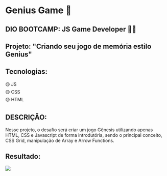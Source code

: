 # Genius Game 🧠
 ## DIO BOOTCAMP: JS Game Developer 👩‍💻

 ## Projeto: "Criando seu jogo de memória estilo Genius"

## Tecnologias: <br>
🟡 JS <br>
🟡 CSS <br> 
🟡 HTML

## DESCRIÇÃO:
Nesse projeto, o desafio será criar um jogo Gênesis utilizando apenas HTML, CSS e Javascript de forma introdutória, sendo o principal conceito, CSS Grid, manipulação de Array e Arrow Functions.


## Resultado:  

![](https://github.com/bert1307/Genius_Game/blob/main/img/geniusGif.gif)
